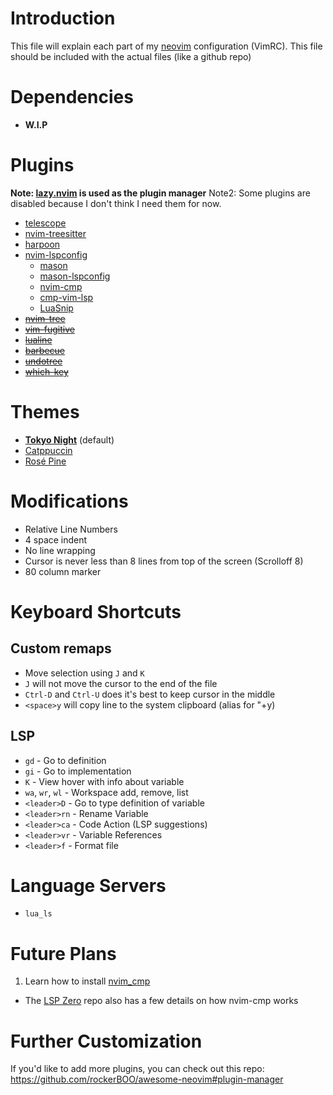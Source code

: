 # Introduction
This file will explain each part of my [neovim](https://github.com/neovim/neovim) configuration (VimRC). This file should be included with the actual files (like a github repo)

# Dependencies
+ **W.I.P**

# Plugins
**Note: [lazy.nvim](https://github.com/folke/lazy.nvim) is used as the plugin manager**
Note2: Some plugins are disabled because I don't think I need them for now.
+ [telescope](https://github.com/nvim-telescope/telescope.nvim)
+ [nvim-treesitter](https://github.com/nvim-treesitter/nvim-treesitter)
+ [harpoon](https://github.com/ThePrimeagen/harpoon/tree/harpoon2)
+ [nvim-lspconfig](https://github.com/neovim/nvim-lspconfig)
    - [mason](https://github.com/williamboman/mason.nvim)
    - [mason-lspconfig](https://github.com/williamboman/mason-lspconfig.nvim)
    - [nvim-cmp](https://github.com/hrsh7th/nvim-cmp)
    - [cmp-vim-lsp](https://github.com/hrsh7th/cmp-nvim-lsp)
    - [LuaSnip](https://github.com/L3MON4D3/LuaSnip)
+ ~~[nvim-tree](https://github.com/nvim-tree/nvim-tree.lua)~~
+ ~~[vim-fugitive](https://github.com/tpope/vim-fugitive)~~
+ ~~[lualine](https://github.com/nvim-lualine/lualine.nvim)~~
+ ~~[barbecue](https://github.com/utilyre/barbecue.nvim)~~
+ ~~[undotree](https://github.com/mbbill/undotree)~~
+ ~~[which-key](https://github.com/folke/which-key.nvim)~~

# Themes
+ **[Tokyo Night](https://github.com/folke/tokyonight.nvim)** (default)
+ [Catppuccin](https://github.com/catppuccin/nvim)
+ [Rosé Pine](https://github.com/rose-pine/neovim)

# Modifications
+ Relative Line Numbers
+ 4 space indent
+ No line wrapping
+ Cursor is never less than 8 lines from top of the screen (Scrolloff 8)
+ 80 column marker

# Keyboard Shortcuts
## Custom remaps
+ Move selection using `J` and `K`
+ `J` will not move the cursor to the end of the file
+ `Ctrl-D` and `Ctrl-U` does it's best to keep cursor in the middle
+ `<space>y` will copy line to the system clipboard (alias for "+y)
## LSP
+ `gd` - Go to definition
+ `gi` - Go to implementation
+ `K` - View hover with info about variable
+ `wa`, `wr`, `wl` - Workspace add, remove, list
+ `<leader>D` - Go to type definition of variable
+ `<leader>rn` - Rename Variable
+ `<leader>ca` - Code Action (LSP suggestions)
+ `<leader>vr` - Variable References
+ `<leader>f` - Format file

# Language Servers
+ `lua_ls`

# Future Plans
1. Learn how to install [nvim_cmp](https://github.com/hrsh7th/nvim-cmp)
  - The [LSP Zero](https://github.com/VonHeikemen/lsp-zero.nvim) repo also has a few details on how nvim-cmp works

# Further Customization
If you'd like to add more plugins, you can check out this repo: <br>
https://github.com/rockerBOO/awesome-neovim#plugin-manager
